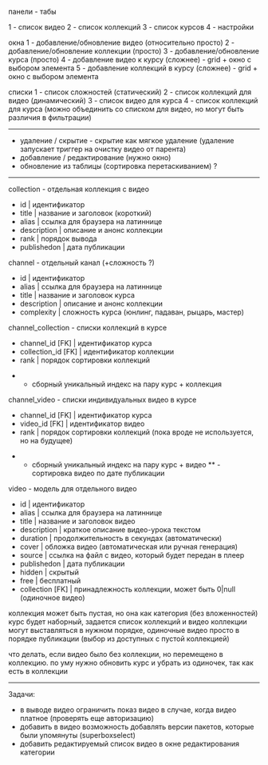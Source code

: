 панели - табы

1 - список видео
2 - список коллекций
3 - список курсов
4 - настройки

окна
1 - добавление/обновление видео (относительно просто)
2 - добавление/обновление коллекции (просто)
3 - добавление/обновление курса (просто)
4 - добавление видео к курсу (сложнее) - grid + окно с выбором элемента
5 - добавление коллекций в курсу (сложнее) - grid + окно с выбором элемента

списки
1 - список сложностей (статический)
2 - список коллекций для видео (динамический)
3 - список видео для курса
4 - список коллекций для курса (можно объединить со списком для видео, но могут быть различия в фильтрации)

-----------------

- удаление / скрытие - скрытие как мягкое удаление (удаление запускает триггер на очистку видео от парента)
- добавление / редактирование (нужно окно)
- обновление из таблицы (сортировка перетаскиванием) ?

--------------------

collection - отдельная коллекция с видео
- id | идентификатор
- title | название и заголовок (короткий)
- alias | ссылка для браузера на латиннице
- description | описание и анонс коллекции
- rank | порядок вывода
- publishedon | дата публикации

channel - отдельный канал (+сложность ?)
- id | идентификатор
- alias | ссылка для браузера на латиннице
- title | название и заголовок курса
- description | описание и анонс коллекции
- complexity | сложность курса (юнлинг, падаван, рыцарь, мастер)

channel_collection - списки коллекций в курсе
- channel_id [FK] | идентификатор курса
- collection_id [FK] | идентификатор коллекции
- rank | порядок сортировки коллекций
* - сборный уникальный индекс на пару курс + коллекция

channel_video - списки индивидуальных видео в курсе
- channel_id [FK] | идентификатор курса
- video_id [FK] | идентификатор видео
- rank | порядок сортировки коллекций (пока вроде не используется, но на будущее)
* - сборный уникальный индекс на пару курс + видео
** - сортировка видео по дате публикации

video - модель для отдельного видео
- id | идентификатор
- alias | ссылка для браузера на латиннице
- title | название и заголовок видео
- description | краткое описание видео-урока текстом
- duration | продолжительность в секундах (автоматически)
- cover | обложка видео (автоматическая или ручная генерация)
- source | ссылка на файл с видео, который будет передан в плеер
- publishedon | дата публикации
- hidden | скрытый
- free | бесплатный
- collection [FK] | принадлежность коллекции, может быть 0|null (одиночное видео)


коллекция может быть пустая, но она как категория (без вложенностей)
курс будет наборный, задается список коллекций и видео
коллекции могут выставляться в нужном порядке, одиночные видео просто в порядке публикации (выбор из доступных с пустой коллекцией)

что делать, если видео было без коллекции, но перемещено в коллекцию. по уму нужно обновить курс и убрать из одиночек, так как есть в коллекции

----------------------------

Задачи:

- в выводе видео ограничить показ видео в случае, когда видео платное (проверять еще авторизацию)
- добавить в видео возможность добавлять версии пакетов, которые были упомянуты (superboxselect)
- добавить редактируемый список видео в окне редактирования категории
